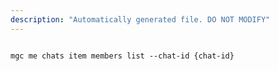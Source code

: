```yaml
---
description: "Automatically generated file. DO NOT MODIFY"
---
```


```cli

mgc me chats item members list --chat-id {chat-id}

```